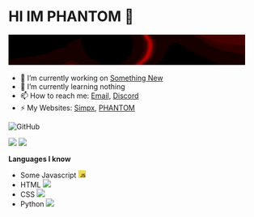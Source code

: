
<h1>HI IM PHANTOM 👋</h1>

![GitHub](standard.gif)
- 🔭 I’m currently working on [Something New](https://www.simpx.xyz)
- 🌱 I’m currently learning nothing
- 📫 How to reach me: [Email](mailto:hello@yourphantom.co.in), [Discord](https://discord.com/users/821417000470839367)
- ⚡ My Websites: [Simpx](https://www.simpx.xyz/), [PHANTOM](https://www.yourphantom.co.in/)
<!--- 💬 Ask me about ..-->
<!-- - 😄 Pronouns: ..-->
![GitHub](https://img.shields.io/github/followers/PHANTOM0P?color=1c1c1c&label=follow&logo=github&style=for-the-badge)
<!--[![Website](https://img.shields.io/badge/Portfolio-Visit-1c1c1c?style=for-the-badge)](https://me.nighthub.xyz)-->

<p><img src="https://github-readme-stats.vercel.app/api?username=PHANTOM0P&show_icons=true&theme=dark&icon_color=eee">     <img src="https://github-readme-stats.vercel.app/api/top-langs/?username=PHANTOM0P&theme=dark"></p>

**Languages I know**
- Some Javascript <img height="15" src="https://raw.githubusercontent.com/github/explore/80688e429a7d4ef2fca1e82350fe8e3517d3494d/topics/javascript/javascript.png">
- HTML <img height="15" src="https://www.w3.org/html/logo/downloads/HTML5_Badge_512.png">
- CSS <img height="15" src="https://cdn.345tool.com/public/logos/css-formatter-logo.png">
- Python <img height="25" src="https://pluspng.com/img-png/python-logo-png--200.png">
